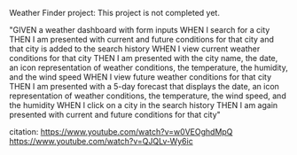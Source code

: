 Weather Finder project:
This project is not completed yet.

"GIVEN a weather dashboard with form inputs
WHEN I search for a city
THEN I am presented with current and future conditions for that city and that city is added to the search history
WHEN I view current weather conditions for that city
THEN I am presented with the city name, the date, an icon representation of weather conditions, the temperature, the humidity, and the wind speed
WHEN I view future weather conditions for that city
THEN I am presented with a 5-day forecast that displays the date, an icon representation of weather conditions, the temperature, the wind speed, and the humidity
WHEN I click on a city in the search history
THEN I am again presented with current and future conditions for that city"


citation: 
https://www.youtube.com/watch?v=w0VEOghdMpQ
https://www.youtube.com/watch?v=QJQLv-Wy6ic


